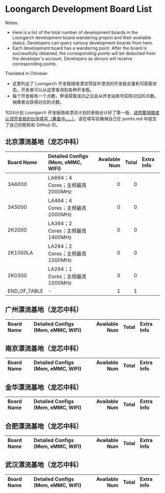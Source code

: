 # Loongarch Development Board List


Notes:
- Here is a list of the total number of development boards in the Loongarch development board wandering project and their available status. Developers can query various development boards from here.
- Each development board has a wandering point. After the board is successfully obtained, the corresponding points will be deducted from the developer's account. Developers as donors will receive corresponding points.

Tranlated in Chinese:
- 这里列出了 Loongarch 开发板随缘漂流项目中漂流的开发板总量和可获取状态。开发者可以从这里查询到各种开发板。
- 每个开发板有一个点数，申请获取成功之后会从开发站账号扣除对应的点数。捐赠者会获得对应的点数。

1024计划 Loongarch 开发板随缘漂流计划的表格设计好了第一版，[请想要捐赠或认领开发板的伙伴填写（筹备中。。。）](https://www.wenjuan.com/s/xxx/)。请在填写前确保自己在 points.md 中提交了自己的昵称和 GitHub ID。


## 北京漂流基地（龙芯中科）

| Board Name            | Detailed Configs (Mem, eMMC, WIFI)        | Available Num | Total | Extra Info |
| :-------------------- | :---------------------------------------- | ---------------: | --------: | :--------- |
| 3A6000     | LA664；4 Cores；主频最高2000MHz    | 0 | 0 |  |
| 3A5000     | LA464；4 Cores；主频最高2000MHz    | 0 | 0 |  |
| 2K2000     | LA364；2 Cores；主频最高1400MHz    | 0 | 0 |  |
| 2K1000LA   | LA264；2 Cores；主频最高1000MHz    | 0 | 0 |  |
| 2K0300     | LA264；1 Cores；主频最高1000MHz    | 0 | 0 |  |
| END_OF_TABLE | - | 1 | 1 | |


## 广州漂流基地（龙芯中科）

| Board Name            | Detailed Configs (Mem, eMMC, WIFI)        | Available Num | Total | Extra Info |
| :-------------------- | :---------------------------------------- | ---------------: | --------: | :--------- |


## 南京漂流基地（龙芯中科）

| Board Name            | Detailed Configs (Mem, eMMC, WIFI)        | Available Num | Total | Extra Info |
| :-------------------- | :---------------------------------------- | ---------------: | --------: | :--------- |

## 金华漂流基地（龙芯中科）

| Board Name            | Detailed Configs (Mem, eMMC, WIFI)        | Available Num | Total | Extra Info |
| :-------------------- | :---------------------------------------- | ---------------: | --------: | :--------- |

## 合肥漂流基地（龙芯中科）

| Board Name            | Detailed Configs (Mem, eMMC, WIFI)        | Available Num | Total | Extra Info |
| :-------------------- | :---------------------------------------- | ---------------: | --------: | :--------- |

## 武汉漂流基地（龙芯中科）

| Board Name            | Detailed Configs (Mem, eMMC, WIFI)        | Available Num | Total | Extra Info |
| :-------------------- | :---------------------------------------- | ---------------: | --------: | :--------- |

